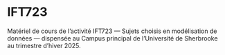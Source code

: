 # IFT723
Matériel de cours de l’activité IFT723 — Sujets choisis en modélisation de données — dispensée au Campus principal de l’Université de Sherbrooke au trimestre d’hiver 2025.
